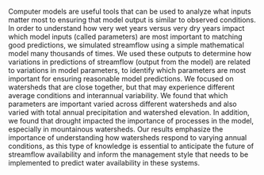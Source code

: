 Computer models are useful tools that can be used to analyze what inputs matter most to ensuring that model output is similar to observed conditions. In order to understand how very wet years versus very dry years impact which model inputs (called parameters) are most important to matching good predictions, we simulated streamflow using a simple mathematical model many thousands of times. We used these outputs to determine how variations in predictions of streamflow (output from the model) are related to variations in model parameters, to identify which parameters are most important for ensuring reasonable model predictions. We focused on watersheds that are close together, but that may experience different average conditions and interannual variability. We found that which parameters are important varied across different watersheds and also varied with total annual precipitation and watershed elevation. In addition, we found that drought impacted the importance of processes in the model, especially in mountainous watersheds. Our results emphasize the importance of understanding how watersheds respond to varying annual conditions, as this type of knowledge is essential to anticipate the future of streamflow availability and inform the management style that needs to be implemented to predict water availability in these systems.
